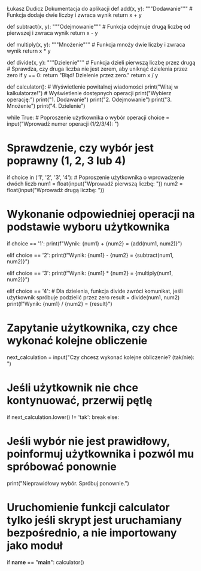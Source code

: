 Łukasz Dudicz
Dokumentacja do aplikacji
def add(x, y):
    """Dodawanie"""
    # Funkcja dodaje dwie liczby i zwraca wynik
    return x + y

def subtract(x, y):
    """Odejmowanie"""
    # Funkcja odejmuje drugą liczbę od pierwszej i zwraca wynik
    return x - y

def multiply(x, y):
    """Mnożenie"""
    # Funkcja mnoży dwie liczby i zwraca wynik
    return x * y

def divide(x, y):
    """Dzielenie"""
    # Funkcja dzieli pierwszą liczbę przez drugą
    # Sprawdza, czy druga liczba nie jest zerem, aby uniknąć dzielenia przez zero
    if y == 0:
        return "Błąd! Dzielenie przez zero."
    return x / y

def calculator():
    # Wyświetlenie powitalnej wiadomości
    print("Witaj w kalkulatorze!")
    # Wyświetlenie dostępnych operacji
    print("Wybierz operację:")
    print("1. Dodawanie")
    print("2. Odejmowanie")
    print("3. Mnożenie")
    print("4. Dzielenie")

  while True:
        # Poproszenie użytkownika o wybór operacji
        choice = input("Wprowadź numer operacji (1/2/3/4): ")

  # Sprawdzenie, czy wybór jest poprawny (1, 2, 3 lub 4)
  if choice in ('1', '2', '3', '4'):
            # Poproszenie użytkownika o wprowadzenie dwóch liczb
            num1 = float(input("Wprowadź pierwszą liczbę: "))
            num2 = float(input("Wprowadź drugą liczbę: "))

   # Wykonanie odpowiedniej operacji na podstawie wyboru użytkownika
  if choice == '1':
                print(f"Wynik: {num1} + {num2} = {add(num1, num2)}")

   elif choice == '2':
                print(f"Wynik: {num1} - {num2} = {subtract(num1, num2)}")

   elif choice == '3':
                print(f"Wynik: {num1} * {num2} = {multiply(num1, num2)}")

  elif choice == '4':
                # Dla dzielenia, funkcja divide zwróci komunikat, jeśli użytkownik spróbuje podzielić przez zero
                result = divide(num1, num2)
                print(f"Wynik: {num1} / {num2} = {result}")

  # Zapytanie użytkownika, czy chce wykonać kolejne obliczenie
  next_calculation = input("Czy chcesz wykonać kolejne obliczenie? (tak/nie): ")
   # Jeśli użytkownik nie chce kontynuować, przerwij pętlę
  if next_calculation.lower() != 'tak':
                break
        else:
  # Jeśli wybór nie jest prawidłowy, poinformuj użytkownika i pozwól mu spróbować ponownie
   print("Nieprawidłowy wybór. Spróbuj ponownie.")

# Uruchomienie funkcji calculator tylko jeśli skrypt jest uruchamiany bezpośrednio, a nie importowany jako moduł
if __name__ == "__main__":
    calculator()

